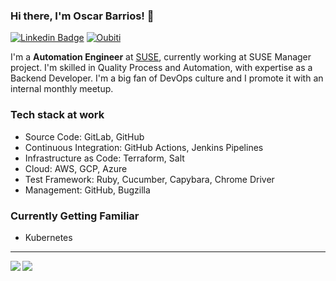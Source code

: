 ### Hi there, I'm Oscar Barrios! 👋

[![Linkedin Badge](https://img.shields.io/badge/linkedin-%230077B5.svg?&style=for-the-badge&logo=linkedin&logoColor=white)](https://linkedin.com/in/oscarbarrios)
[![Oubiti](https://img.shields.io/badge/oubiti.com-%230077B5.svg?&style=for-the-badge)](https://oubiti.com)


I'm a **Automation Engineer** at [SUSE](https://suse.com), currently working at SUSE Manager project.
I'm skilled in Quality Process and Automation, with expertise as a Backend Developer. I'm a big fan of DevOps culture and I promote it with an internal monthly meetup.


### Tech stack at work
- Source Code: GitLab, GitHub
- Continuous Integration: GitHub Actions, Jenkins Pipelines
- Infrastructure as Code: Terraform, Salt
- Cloud: AWS, GCP, Azure
- Test Framework: Ruby, Cucumber, Capybara, Chrome Driver
- Management: GitHub, Bugzilla

### Currently Getting Familiar
- Kubernetes

---

<img align="left" src="https://github-readme-stats.vercel.app/api?username=srbarrios&theme=dark&show_icons=true&count_private=true" />
<img align="left" src="https://github-readme-stats.vercel.app/api/top-langs/?username=srbarrios&theme=dark&show_icons=true&count_private=true" />
